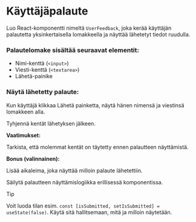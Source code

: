 # Käyttäjäpalaute
Luo React-komponentti nimeltä `UserFeedback`, joka kerää käyttäjän palautetta yksinkertaisella lomakkeella ja näyttää lähetetyt tiedot ruudulla.

### Palaute­lomake sisältää seuraavat elementit:
- Nimi-kenttä (`<input>`)
- Viesti-kenttä (`<textarea>`)
- Lähetä-painike

### Näytä lähetetty palaute:
Kun käyttäjä klikkaa Lähetä painketta, näytä hänen nimensä ja viestinsä lomakkeen alla.

Tyhjennä kentät lähetyksen jälkeen.

**Vaatimukset:**

Tarkista, että molemmat kentät on täytetty ennen palautteen näyttämistä.

**Bonus (valinnainen):**

Lisää aikaleima, joka näyttää milloin palaute lähetettiin.

Säilytä palautteen näyttämislogiikka erillisessä komponentissa.

> [!TIP]
> Voit luoda tilan esim. `const [isSubmitted, setIsSubmitted] = useState(false)`. Käytä sitä hallitsemaan, mitä ja milloin näytetään.

